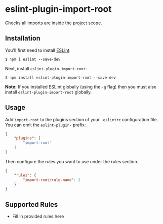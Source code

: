 # eslint-plugin-import-root

Checks all imports are inside the project scope.

## Installation

You'll first need to install [ESLint](http://eslint.org):

```
$ npm i eslint --save-dev
```

Next, install `eslint-plugin-import-root`:

```
$ npm install eslint-plugin-import-root --save-dev
```

**Note:** If you installed ESLint globally (using the `-g` flag) then you must also install `eslint-plugin-import-root` globally.

## Usage

Add `import-root` to the plugins section of your `.eslintrc` configuration file. You can omit the `eslint-plugin-` prefix:

```json
{
    "plugins": [
        "import-root"
    ]
}
```


Then configure the rules you want to use under the rules section.

```json
{
    "rules": {
        "import-root/rule-name": 2
    }
}
```

## Supported Rules

* Fill in provided rules here





